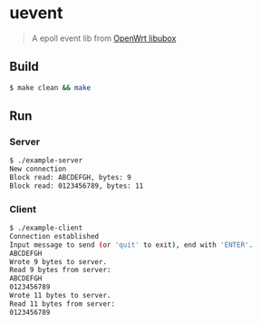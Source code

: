# uevent
> A epoll event lib from [OpenWrt libubox](https://github.com/openwrt/libubox.git)

## Build
```bash
$ make clean && make

```

## Run

### Server
```bash
$ ./example-server
New connection
Block read: ABCDEFGH, bytes: 9
Block read: 0123456789, bytes: 11

```

### Client
```bash
$ ./example-client
Connection established
Input message to send (or 'quit' to exit), end with 'ENTER'.
ABCDEFGH
Wrote 9 bytes to server.
Read 9 bytes from server:
ABCDEFGH
0123456789
Wrote 11 bytes to server.
Read 11 bytes from server:
0123456789

```